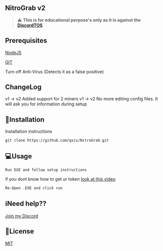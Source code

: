 ## NitroGrab v2
> :warning: **This is for educational perpose's only as it is against the [DiscordTOS](https://discord.com/terms)**

## Prerequisites
[NodeJS](https://nodejs.org/en/)

[GIT](https://git-scm.com/downloads)

Turn off Anti-Virus (Detects it as a false positive)

## ChangeLog
v1 -> v2 Added support for 2 miners
v1 -> v2 No more editing config files. It will ask you for information during setup

## 💽Installation

Installation instructions

```
git clone https://github.com/qxis/NitroGrab.git
```

## 💻Usage

```
Run EXE and follow setup instructions
```
if you dont know how to get ur token [look at this video](https://www.youtube.com/watch?v=YEgFvgg7ZPI)
```
Re-Open .EXE and click run
```

## ℹ️Need help??
[Join my Discord](https://discord.gg/TQUWy5ygEg)

## 📝License
[MIT](https://choosealicense.com/licenses/mit/)


